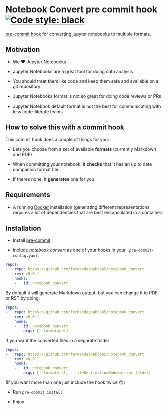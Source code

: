 # Notebook Convert pre commit hook [![Code style: black](https://img.shields.io/badge/code%20style-black-000000.svg)](https://github.com/psf/black)

[pre-commit hook](https://pre-commit.com/) for converting jupyter notebooks to multiple formats.

## Motivation

- We ❤️ Jupyter Notebooks

- Jupyter Notebooks are a great tool for doing data analysis

- You should treat them like code and keep them safe and available on a git repository

- Jupyter Notebooks format is not so great for doing code reviews or PRs

- Jupyter Notebook default format is not the best for communicating with less code-literate teams

## How to solve this with a commit hook

This commit hook does a couple of things for you:

- Lets you choose from a set of available __formats__ (currently Markdown and PDF)

- When committing your notebook, it __checks__ that it has an up to date companion format file

- If theres none, it __generates__ one for you

## Requirements

- A running [Docker](https://www.docker.com/) installation (generating different representations requires a lot of dependencies that are best encapsulated in a container)

## Installation

- Install [pre-commit](https://pre-commit.com/)

- Include _notebook convert_ as one of your hooks in your `.pre-commit-config.yaml`:

```yaml
repos:
-   repo: https://github.com/fernandezpablo85/notebook_convert
    rev: v0.0.1
    hooks:
    -   id: notebook_convert
```

By default it will generate Markdown output, but you can change it to PDF or RST by doing:

```yaml
repos:
-   repo: https://github.com/fernandezpablo85/notebook_convert
    rev: v0.0.1
    hooks:
    -   id: notebook_convert
        args: [--format=pdf]
```

If you want the converted files in a separate folder

```yaml
repos:
-   repo: https://github.com/fernandezpablo85/notebook_convert
    rev: v0.0.1
    hooks:
    -   id: notebook_convert
        args: [--format=rst, --fileDestinationMode=mirror_folder]
```

(If you want more than one just include the hook twice 🙃)

- Run `pre-commit install`

- Enjoy
